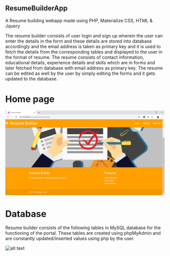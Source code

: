 ## ResumeBuilderApp
A Resume building webapp made using PHP, Materialize CSS, HTML &amp; Jquery

The resume builder consists of user login and sign up wherein the user can enter the details in the form and these details are stored into database accordingly and the email address is taken as primary key and it is used to fetch the details from the corresponding tables and displayed to the user in the format of resume. The resume consists of contact information, educational details, experience details and skills which are in forms and later fetched from database with email address as primary key. The resume can be edited as well by the user by simply editing the forms and it gets updated to the database.



# Home page

![alt text](https://github.com/abhilashpandurangan/ResumeBuilderApp/blob/master/resumebuilder/home_page.PNG)


# Database

Resume builder consists of the following tables in MySQL database for the functioning of the portal. These tables are created using phpMyAdmin and are constantly updated/inserted values using php by the user.

![alt text](https://github.com/abhilashpandurangan/ResumeBuilderApp/blob/master/resumebuilder/db.PNG)
